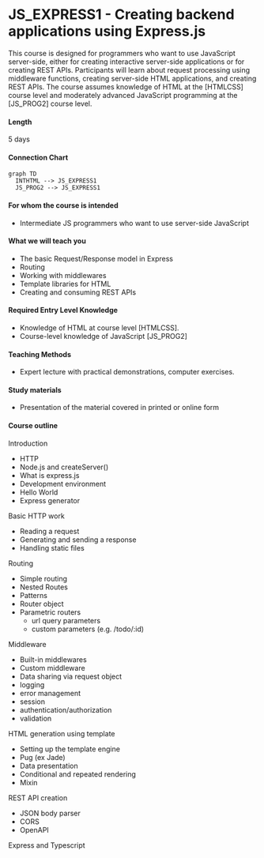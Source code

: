 # JS_EXPRESS1 - Creating backend applications using Express.js

This course is designed for programmers who want to use JavaScript server-side, either for creating interactive server-side applications or for creating REST APIs. Participants will learn about request processing using middleware functions, creating server-side HTML applications, and creating REST APIs. The course assumes knowledge of HTML at the [HTMLCSS] course level and moderately advanced JavaScript programming at the [JS_PROG2] course level.

#### Length

5 days

#### Connection Chart

```mermaid
graph TD
  INTHTML --> JS_EXPRESS1
  JS_PROG2 --> JS_EXPRESS1
```

#### For whom the course is intended

- Intermediate JS programmers who want to use server-side JavaScript

#### What we will teach you

- The basic Request/Response model in Express
- Routing
- Working with middlewares
- Template libraries for HTML
- Creating and consuming REST APIs

#### Required Entry Level Knowledge

- Knowledge of HTML at course level [HTMLCSS].
- Course-level knowledge of JavaScript [JS_PROG2]

#### Teaching Methods

- Expert lecture with practical demonstrations, computer exercises.

#### Study materials

- Presentation of the material covered in printed or online form

#### Course outline

Introduction

- HTTP
- Node.js and createServer()
- What is express.js
- Development environment
- Hello World
- Express generator

Basic HTTP work

- Reading a request
- Generating and sending a response
- Handling static files

Routing

- Simple routing
- Nested Routes
- Patterns
- Router object
- Parametric routers
  - url query parameters
  - custom parameters (e.g. /todo/:id)

Middleware

- Built-in middlewares
- Custom middleware
- Data sharing via request object
- logging
- error management
- session
- authentication/authorization
- validation

HTML generation using template

- Setting up the template engine
- Pug (ex Jade)
- Data presentation
- Conditional and repeated rendering
- Mixin

REST API creation

- JSON body parser
- CORS
- OpenAPI

Express and Typescript